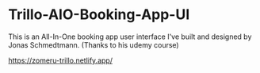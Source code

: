 # Trillo-AIO-Booking-App-UI

This is an All-In-One booking app user interface I've built and designed by Jonas Schmedtmann. (Thanks to his udemy course)

https://zomeru-trillo.netlify.app/
